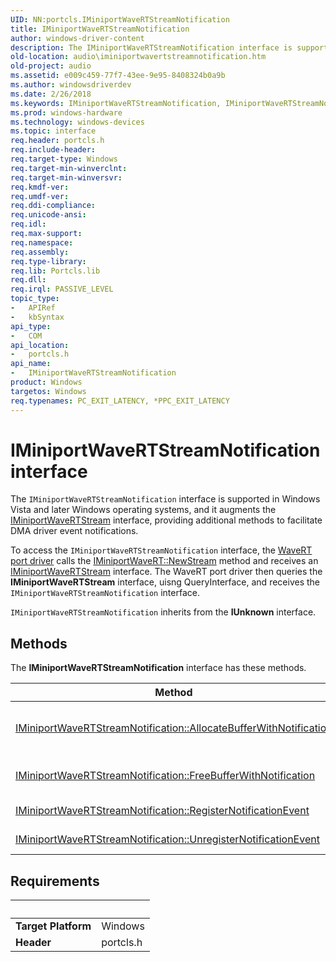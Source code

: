 ```yaml
---
UID: NN:portcls.IMiniportWaveRTStreamNotification
title: IMiniportWaveRTStreamNotification
author: windows-driver-content
description: The IMiniportWaveRTStreamNotification interface is supported in Windows Vista and later Windows operating systems, and it augments the IMiniportWaveRTStream interface, providing additional methods to facilitate DMA driver event notifications.
old-location: audio\iminiportwavertstreamnotification.htm
old-project: audio
ms.assetid: e009c459-77f7-43ee-9e95-8408324b0a9b
ms.author: windowsdriverdev
ms.date: 2/26/2018
ms.keywords: IMiniportWaveRTStreamNotification, IMiniportWaveRTStreamNotification interface [Audio Devices], IMiniportWaveRTStreamNotification interface [Audio Devices], described, audio.iminiportwavertstreamnotification, audmp-routines_a49bf74b-367b-44f4-b8de-a3adf6240b36.xml, portcls/IMiniportWaveRTStreamNotification
ms.prod: windows-hardware
ms.technology: windows-devices
ms.topic: interface
req.header: portcls.h
req.include-header: 
req.target-type: Windows
req.target-min-winverclnt: 
req.target-min-winversvr: 
req.kmdf-ver: 
req.umdf-ver: 
req.ddi-compliance: 
req.unicode-ansi: 
req.idl: 
req.max-support: 
req.namespace: 
req.assembly: 
req.type-library: 
req.lib: Portcls.lib
req.dll: 
req.irql: PASSIVE_LEVEL
topic_type:
-	APIRef
-	kbSyntax
api_type:
-	COM
api_location:
-	portcls.h
api_name:
-	IMiniportWaveRTStreamNotification
product: Windows
targetos: Windows
req.typenames: PC_EXIT_LATENCY, *PPC_EXIT_LATENCY
---
```


# IMiniportWaveRTStreamNotification interface

The <code>IMiniportWaveRTStreamNotification</code> interface is supported in Windows Vista and later Windows operating systems, and it augments the <a href="..\portcls\nn-portcls-iminiportwavertstream.md">IMiniportWaveRTStream</a> interface, providing additional methods to facilitate DMA driver event notifications. 

To access the <code>IMiniportWaveRTStreamNotification</code> interface, the <a href="https://msdn.microsoft.com/d25e37e2-2e29-4bf9-8150-221ebef88c87">WaveRT port driver</a> calls the <a href="https://msdn.microsoft.com/library/windows/hardware/ff536762">IMiniportWaveRT::NewStream</a> method and receives an <a href="..\portcls\nn-portcls-iminiportwavertstream.md">IMiniportWaveRTStream</a> interface. The WaveRT port driver then queries the <b>IMiniportWaveRTStream</b> interface, uisng QueryInterface, and receives the <code>IMiniportWaveRTStreamNotification</code> interface. 

<code>IMiniportWaveRTStreamNotification</code> inherits from the <b>IUnknown</b> interface.

## Methods

<p>The <b>IMiniportWaveRTStreamNotification</b> interface has these methods.</p>

| Method | Description |
| ---- |:---- |
| [IMiniportWaveRTStreamNotification::AllocateBufferWithNotification](nf-portcls-iminiportwavertstreamnotification-allocatebufferwithnotification.md) | The AllocateAudioBufferWithNotification method allocates a cyclic buffer for audio data when you want to implement DMA-driven event notification. If you do not want event notification, you must use IMiniportWaveRTStream::AllocateAudioBuffer. |
| [IMiniportWaveRTStreamNotification::FreeBufferWithNotification](nf-portcls-iminiportwavertstreamnotification-freebufferwithnotification.md) | The FreeBufferWithNotification method is used to free an audio buffer previously allocated with a call to IMiniportWaveRTStreamNotification::AllocateBufferWithNotification. |
| [IMiniportWaveRTStreamNotification::RegisterNotificationEvent](nf-portcls-iminiportwavertstreamnotification-registernotificationevent.md) | The RegisterNotificationEvent method registers an event to be notified for DMA-driven event notification. |
| [IMiniportWaveRTStreamNotification::UnregisterNotificationEvent](nf-portcls-iminiportwavertstreamnotification-unregisternotificationevent.md) | The UnregisterNotificationEvent method unregisters an event from DMA driven event notification. |


## Requirements
| &nbsp; | &nbsp; |
| ---- |:---- |
| **Target Platform** | Windows |
| **Header** | portcls.h |
